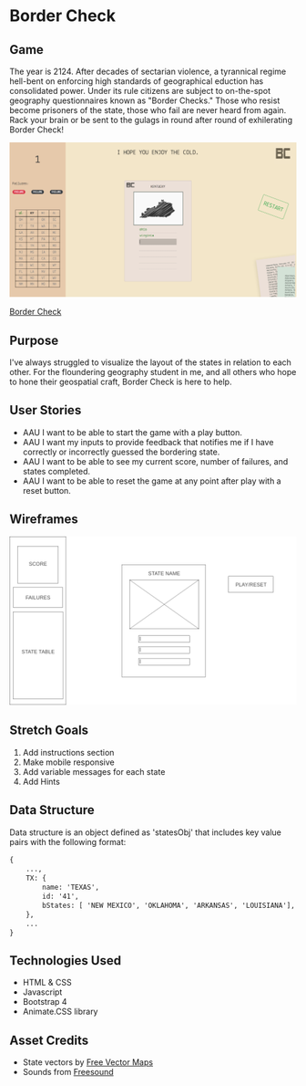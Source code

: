 # Border Check

## Game

The year is 2124. After decades of sectarian violence, a tyrannical regime hell-bent on enforcing high standards
of geographical eduction has consolidated power. Under its rule citizens are subject to on-the-spot geography 
questionnaires known as "Border Checks." Those who resist become prisoners of the state, those who fail 
are never heard from again.
Rack your brain or be sent to the gulags in round after round of exhilerating Border Check!

![Game Example](assets/exampleView.png)

[Border Check](https://graemebrooks.github.io/Border-Check/)

## Purpose

I've always struggled to visualize the layout of the states in relation to each other. For the floundering geography student in me, and all others who hope to hone their geospatial craft, Border Check is here to help.

## User Stories

- AAU I want to be able to start the game with a play button.
- AAU I want my inputs to provide feedback that notifies me if I have correctly or incorrectly guessed the bordering state.
- AAU I want to be able to see my current score, number of failures, and states completed.
- AAU I want to be able to reset the game at any point after play with a reset button.

## Wireframes

![Main View Wireframe](assets/Homepage.png)

## Stretch Goals

1) Add instructions section
2) Make mobile responsive
3) Add variable messages for each state
4) Add Hints

## Data Structure

Data structure is an object defined as 'statesObj' that includes key value pairs with the following format:

```
{
    ...,
    TX: {
        name: 'TEXAS',
        id: '41',
        bStates: [ 'NEW MEXICO', 'OKLAHOMA', 'ARKANSAS', 'LOUISIANA'],
    },
    ...
}
```

## Technologies Used

- HTML & CSS
- Javascript
- Bootstrap 4 
- Animate.CSS library


## Asset Credits

- State vectors by [Free Vector Maps](https://freevectormaps.com)
- Sounds from [Freesound](https://freesound.org/)